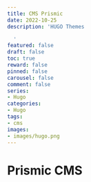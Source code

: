```yaml
---
title: CMS Prismic
date: 2022-10-25
description: 'HUGO Themes

  '
featured: false
draft: false
toc: true
reward: false
pinned: false
carousel: false
comment: false
series:
- Hugo
categories:
- Hugo
tags:
- cms
images:
- images/hugo.png
---
```


# Prismic CMS
